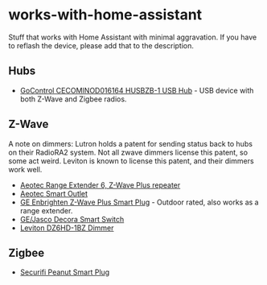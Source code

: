 # works-with-home-assistant

Stuff that works with Home Assistant with minimal aggravation. If you have to reflash the device, please add that to the description.

## Hubs

* [GoControl CECOMINOD016164 HUSBZB-1 USB Hub](https://smile.amazon.com/gp/product/B01GJ826F8) - USB device with both Z-Wave and Zigbee radios.

## Z-Wave

A note on dimmers: Lutron holds a patent for sending status back to hubs on their RadioRA2 system. Not all zwave dimmers license this patent, so some act weird. Leviton is known to license this patent, and their dimmers work well.

* [Aeotec Range Extender 6, Z-Wave Plus repeater](https://smile.amazon.com/gp/product/B01M6CKJXC)
* [Aeotec Smart Outlet](https://smile.amazon.com/Aeotec-Wireless-Control-Security-Automation/dp/B07PJNL5DB/)
* [GE Enbrighten Z-Wave Plus Smart Plug](https://smile.amazon.com/gp/product/B06W9NWFM3) - Outdoor rated, also works as a range extender.
* [GE/Jasco Decora Smart Switch](https://smile.amazon.com/GE-Repeater-Extender-SmartThings-14291/dp/B01M1AHC3R/)
* [Leviton DZ6HD-1BZ Dimmer](https://smile.amazon.com/gp/product/B01N4F487U)

## Zigbee

* [Securifi Peanut Smart Plug](https://smile.amazon.com/gp/product/B00TC9NC82)
